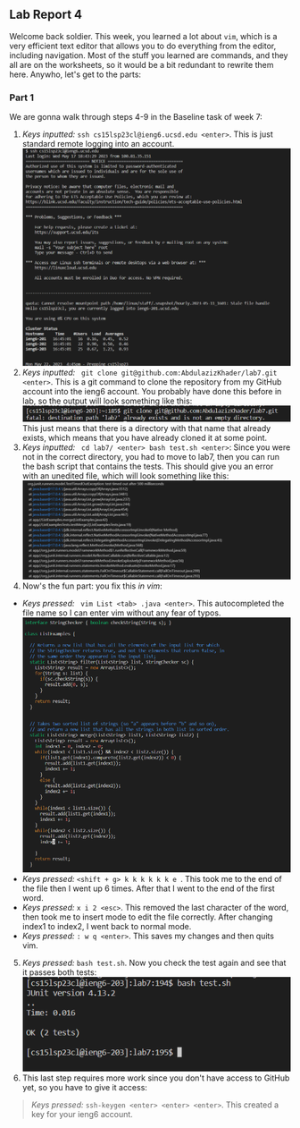 ## Lab Report 4
Welcome back soldier.
This week, you learned a lot about ```vim```, which is a very efficient text editor that allows you to do everything from the editor, including navigation. Most of the stuff you learned are commands, and they all are on the worksheets, so it would be a bit redundant to rewrite them here.
Anywho, let's get to the parts:

### Part 1
We are gonna walk through steps 4-9 in the Baseline task of week 7:
1. *Keys inputted:* ```ssh cs15lsp23cl@ieng6.ucsd.edu <enter>```. This is just standard remote logging into an account.
![sshLogin](sshLogin.png)
2. *Keys inputted:* ``` git clone git@github.com:AbdulazizKhader/lab7.git <enter>```. This is a git command to clone the repository from my GitHub account into the ieng6 account. You probably have done this before in lab, so the output will look something like this:
![directory already exists](CloningLab7.png)
This just means that there is a directory with that name that already exists, which means that you have already cloned it at some point.
3. *Keys inputted:* ``` cd lab7/ <enter> bash test.sh <enter>```: Since you were not in the correct directory, you had to move to lab7, then you can run the bash script that contains the tests. This should give you an error with an unedited file, which will look something like this: 
![failed test 2](FailedTest2.png)
4. Now's the fun part: you fix this *in vim*:
- *Keys pressed:* ``` vim List <tab> .java <enter>```. This autocompleted the file name so I can enter vim without any fear of typos.
![vimView](vimView.png)
- *Keys pressed:* ```<shift + g> k k k k k k e ```. This took me to the end of the file then I went up 6 times. After that I went to the end of the first word. 
- *Keys pressed:* ```x i 2 <esc>```. This removed the last character of the word, then took me to insert mode to edit the file correctly. After changing index1 to index2, I went back to normal mode.
- *Keys pressed:* ```: w q <enter>```. This saves my changes and then quits vim.
5. *Keys pressed:* ```bash test.sh```. Now you check the test again and see that it passes both tests:
![testPassed](testsPassed.png)
6. This last step requires more work since you don't have access to GitHub yet, so you have to give it access:
> *Keys pressed:* ``` ssh-keygen <enter> <enter> <enter> ```. This created a key for your ieng6 account.



